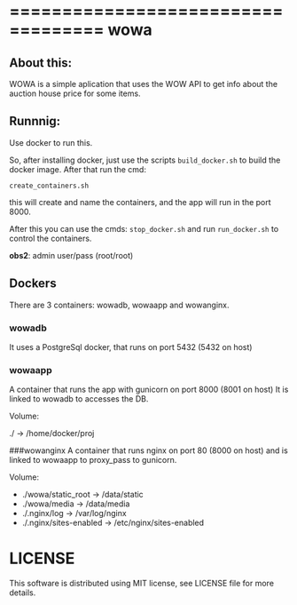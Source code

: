 ===================================
wowa
===================================

About this:
-----------------------------------

WOWA is a simple aplication that uses the WOW API to get info about the auction house price for some items.

Runnnig:
--------

Use docker to run this.

So, after installing docker, just use the scripts `build_docker.sh` to build the docker image.
After that run the cmd:

    create_containers.sh

this will create and name the containers, and the app will run in the port 8000.

After this you can use the cmds: `stop_docker.sh` and run `run_docker.sh` to control the containers.

**obs2**: admin user/pass (root/root)

Dockers
-------

There are 3 containers: wowadb, wowaapp and wowanginx.

### wowadb
It uses a PostgreSql docker, that runs on port 5432 (5432 on host)

### wowaapp
A container that runs the app with gunicorn on port 8000 (8001 on host)
It is linked to wowadb to accesses the DB.

Volume:

./ -> /home/docker/proj

###wowanginx
A container that runs nginx on port 80 (8000 on host) and is linked to wowaapp to proxy_pass to gunicorn.

Volume:

* ./wowa/static_root -> /data/static
* ./wowa/media -> /data/media
* ./.nginx/log -> /var/log/nginx
* ./.nginx/sites-enabled -> /etc/nginx/sites-enabled

LICENSE
=============
This software is distributed using MIT license, see LICENSE file for more details.
